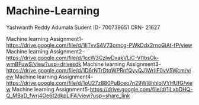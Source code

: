 # Machine-Learning
Yashwanth Reddy Adumala
Sudent ID- 700739651
CRN- 21627

Machine learning Assignment1- https://drive.google.com/file/d/1IjTvvS4V73omcg-PWkDdx2rnoGiAt-fP/view
Machine learning Assignment2- https://drive.google.com/file/d/1ccW3CzlwDxakVLiC-VI1bsOk-wmBFuwS/view?usp=drivesdk
Machine learning Assignment3-https://drive.google.com/file/d/1D6rNTrDtqWPRnfQyyQJ1WrIiF0vV5Wcm/view
Machine learning Assignment4-https://drive.google.com/file/d/1oU27z880PuBceo7n29WI8hhlolVYHUfG/view
Machine learning Assignment5-https://drive.google.com/file/d/1iLxbDHQ-Q_MBaD_fwrj4Oe6t2dkpLIFA/view?usp=share_link
